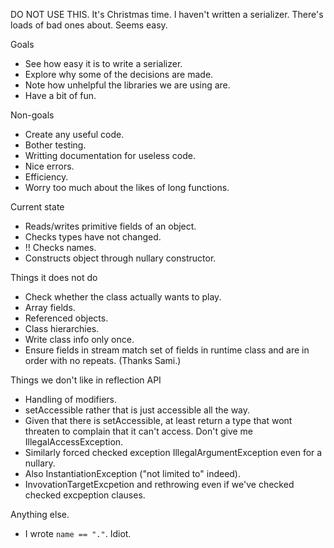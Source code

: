 DO NOT USE THIS. It's Christmas time. I haven't written a serializer. There's loads of bad ones about. Seems easy.

Goals

 - See how easy it is to write a serializer.
 - Explore why some of the decisions are made.
 - Note how unhelpful the libraries we are using are.
 - Have a bit of fun.

Non-goals

 - Create any useful code.
 - Bother testing.
 - Writting documentation for useless code.
 - Nice errors.
 - Efficiency.
 - Worry too much about the likes of long functions.

Current state

 - Reads/writes primitive fields of an object.
 - Checks types have not changed.
 - !! Checks names.
 - Constructs object through nullary constructor.

Things it does not do

 - Check whether the class actually wants to play.
 - Array fields.
 - Referenced objects.
 - Class hierarchies.
 - Write class info only once.
 - Ensure fields in stream match set of fields in runtime class and are in order with no repeats. (Thanks Sami.)

Things we don't like in reflection API

 - Handling of modifiers.
 - setAccessible rather that is just accessible all the way.
 - Given that there is setAccessible, at least return a type that wont threaten to complain that it can't access. Don't give me IllegalAccessException.
 - Similarly forced checked exception IllegalArgumentException even for a nullary.
 - Also InstantiationException ("not limited to" indeed).
 - InvovationTargetExcpetion and rethrowing even if we've checked checked excpeption clauses.

Anything else.

 - I wrote `name == "."`. Idiot.
